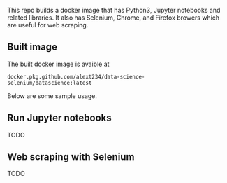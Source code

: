 This repo builds a docker image that has Python3, Jupyter notebooks and related libraries. It also has Selenium, Chrome, and Firefox browers which are useful for web scraping.


## Built image

The built docker image is avaible at

```
docker.pkg.github.com/alext234/data-science-selenium/datascience:latest
```


Below are some sample usage.


## Run Jupyter notebooks

TODO

## Web scraping with Selenium

TODO
